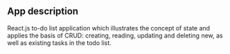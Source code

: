 ## App description
React.js to-do list application which illustrates the concept of state and applies the basis of CRUD: creating, reading, updating and deleting new, as well as existing tasks in the todo list.
